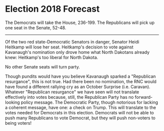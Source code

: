 # Election 2018 Forecast

The Democrats will take the House, 236-199.
The Republicans will pick up one seat in the Senate, 52-48.

___________________________________________________________

Of the two red state-Democratic Senators in danger, Senator Heidi Heitkamp will lose her seat. 
Heitkamp's decision to vote against Kavanaugh's nomination only drove home what North Dakotans already knew:
Heitkamp's too liberal for North Dakota.

No other Senate seats will turn party.


Though pundits would have you believe Kavanaugh sparked a "Republican resurgance", this is not true. 
Had there been no nomination, the RNC would have found a different rallying cry as an October Surprise (i.e. Caravan).
Whatever "Republican resurgance" we have seen will not translate effectively into votes because, still, 
the Republican Party has no forward-looking policy message. The Democratic Party, 
though notorious for lacking a coherent message, have one: a check on Trump. 
This will translate to the votes needed for Democrats in this election. Democrats will not be able to push many 
Republicans to vote Democrat, but they will push non-voters to being voters!




